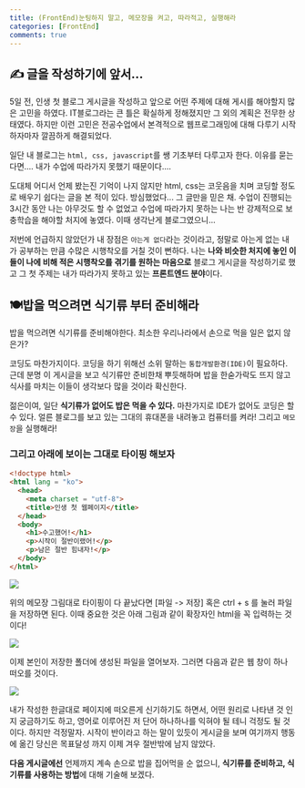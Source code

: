 ```yaml
---
title: (FrontEnd)눈팅하지 말고, 메모장을 켜고, 따라적고, 실행해라
categories: [FrontEnd]
comments: true
---
```


## ✍️ 글을 작성하기에 앞서...

5일 전, 인생 첫 블로그 게시글을 작성하고 앞으로 어떤 주제에 대해 게시를 해야할지 많은 고민을 하였다. IT블로그라는 큰 틀은 확실하게 정해졌지만 그 외의 계획은 전무한 상태였다. 하지만 이런 고민은 전공수업에서 본격적으로 웹프로그래밍에 대해 다루기 시작하자마자 깔끔하게 해결되었다.

일단 내 블로그는 `html, css, javascript`를 쌩 기초부터 다루고자 한다. 이유를 묻는다면.... 내가 수업에 따라가지 못했기 때문이다....

도대체 어디서 언제 봤는진 기억이 나지 않지만 html, css는 코웃음을 치며 코딩할 정도로 배우기 쉽다는 글을 본 적이 있다. 방심했었다... 그 글만을 믿은 채. 수업이 진행되는 3시간 동안 나는 아무것도 할 수 없었고 수업에 따라가지 못하는 나는 반 강제적으로 보충학습을 해야할 처지에 놓였다. 이때 생각난게 블로그였으니...

저번에 언급하지 않았던가 내 장점은 `아는게 없다`라는 것이라고, 정말로 아는게 없는 내가 공부하는 만큼 수많은 시행착오를 거칠 것이 뻔하다. 나는 **나와 비슷한 처지에 놓인 이들이 나에 비해 적은 시행착오를 겪기를 원하는 마음으로** 블로그 게시글을 작성하기로 했고 그 첫 주제는 내가 따라가지 못하고 있는 **프론트엔드 분야**이다.



## 🍽️밥을 먹으려면 식기류 부터 준비해라

밥을 먹으려면 식기류를 준비해야한다. 최소한 우리나라에서 손으로 먹을 일은 없지 않은가?

코딩도 마찬가지이다. 코딩을 하기 위해선 소위 말하는 `통합개발환경(IDE)`이 필요하다. 근데 분명 이 게시글을 보고 식기류만 준비한채 뿌듯해하며 밥을 한숟가락도 뜨지 않고 식사를 마치는 이들이 생각보다 많을 것이라 확신한다.

젊은이여, 일단 **식기류가 없어도 밥은 먹을 수 있다.** 마찬가지로 IDE가 없어도 코딩은 할 수 있다. 얼른 블로그를 보고 있는 그대의 휴대폰을 내려놓고 컴퓨터를 켜라! 그리고 `메모장`을 실행해라!

### 그리고 아래에 보이는 그대로 타이핑 해보자

```html
<!doctype html>
<html lang = "ko">
  <head>
    <meta charset = "utf-8">
    <title>인생 첫 웹페이지</title>
  </head>
  <body>
    <h1>수고했어!</h1>
    <p>시작이 절반이랬어!</p>
    <p>남은 절반 힘내자!</p>
  </body>
</html>
```


<img src="https://ambition-kwon.github.io/assets/img/front1-1.png">



위의 메모장 그림대로 타이핑이 다 끝났다면 [파일 -> 저장] 혹은 ctrl + s 를 눌러 파일을 저장하면 된다. 이때 중요한 것은 아래 그림과 같이 확장자인 html을 꼭 입력하는 것 이다!

<img src="https://ambition-kwon.github.io/assets/img/front1-2.png">



이제 본인이 저장한 폴더에 생성된 파일을 열어보자. 그러면 다음과 같은 웹 창이 하나 떠오를 것이다.

<img src="https://ambition-kwon.github.io/assets/img/front1-3.png">

내가 작성한 한글대로 페이지에 떠오른게 신기하기도 하면서, 어떤 원리로 나타낸 것 인지 궁금하기도 하고, 영어로 이루어진 저 단어 하나하나를 익혀야 될 테니 걱정도 될 것이다. 하지만 걱정말자. 시작이 반이라고 하는 말이 있듯이 게시글을 보며 여기까지 행동에 옮긴 당신은 목표달성 까지 이제 겨우 절반밖에 남지 않았다.



**다음 게시글에선** 언제까지 계속 손으로 밥을 집어먹을 순 없으니, **식기류를 준비하고, 식기류를 사용하는 방법**에 대해 기술해 보겠다. 

